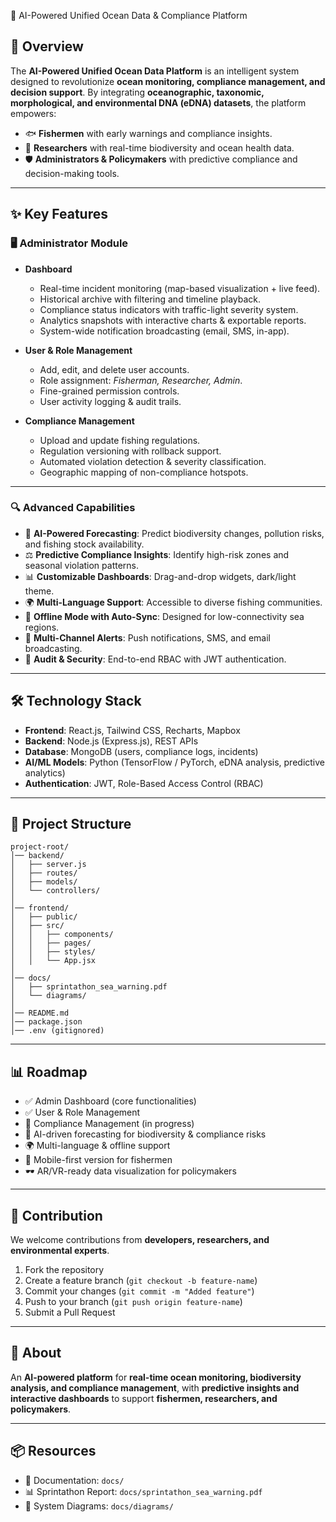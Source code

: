  🌊 AI-Powered Unified Ocean Data & Compliance Platform

## 📖 Overview

The **AI-Powered Unified Ocean Data Platform** is an intelligent system designed to revolutionize **ocean monitoring, compliance management, and decision support**.
By integrating **oceanographic, taxonomic, morphological, and environmental DNA (eDNA) datasets**, the platform empowers:

* 🐟 **Fishermen** with early warnings and compliance insights.
* 🔬 **Researchers** with real-time biodiversity and ocean health data.
* 🛡 **Administrators & Policymakers** with predictive compliance and decision-making tools.

---

## ✨ Key Features

### 🖥 Administrator Module

* **Dashboard**

  * Real-time incident monitoring (map-based visualization + live feed).
  * Historical archive with filtering and timeline playback.
  * Compliance status indicators with traffic-light severity system.
  * Analytics snapshots with interactive charts & exportable reports.
  * System-wide notification broadcasting (email, SMS, in-app).

* **User & Role Management**

  * Add, edit, and delete user accounts.
  * Role assignment: *Fisherman, Researcher, Admin*.
  * Fine-grained permission controls.
  * User activity logging & audit trails.

* **Compliance Management**

  * Upload and update fishing regulations.
  * Regulation versioning with rollback support.
  * Automated violation detection & severity classification.
  * Geographic mapping of non-compliance hotspots.

---

### 🔍 Advanced Capabilities

* 🤖 **AI-Powered Forecasting**: Predict biodiversity changes, pollution risks, and fishing stock availability.
* ⚖️ **Predictive Compliance Insights**: Identify high-risk zones and seasonal violation patterns.
* 📊 **Customizable Dashboards**: Drag-and-drop widgets, dark/light theme.
* 🌍 **Multi-Language Support**: Accessible to diverse fishing communities.
* 📡 **Offline Mode with Auto-Sync**: Designed for low-connectivity sea regions.
* 🔔 **Multi-Channel Alerts**: Push notifications, SMS, and email broadcasting.
* 🔐 **Audit & Security**: End-to-end RBAC with JWT authentication.

---

## 🛠️ Technology Stack

* **Frontend**: React.js, Tailwind CSS, Recharts, Mapbox
* **Backend**: Node.js (Express.js), REST APIs
* **Database**: MongoDB (users, compliance logs, incidents)
* **AI/ML Models**: Python (TensorFlow / PyTorch, eDNA analysis, predictive analytics)
* **Authentication**: JWT, Role-Based Access Control (RBAC)

---

## 📂 Project Structure

```
project-root/
│── backend/
│   ├── server.js
│   ├── routes/
│   ├── models/
│   └── controllers/
│
│── frontend/
│   ├── public/
│   ├── src/
│   │   ├── components/
│   │   ├── pages/
│   │   ├── styles/
│   │   └── App.jsx
│
│── docs/
│   ├── sprintathon_sea_warning.pdf
│   └── diagrams/
│
│── README.md
│── package.json
│── .env (gitignored)
```

---

## 📊 Roadmap

* ✅ Admin Dashboard (core functionalities)
* ✅ User & Role Management
* 🚧 Compliance Management (in progress)
* 🔮 AI-driven forecasting for biodiversity & compliance risks
* 🌍 Multi-language & offline support
* 📱 Mobile-first version for fishermen
* 🕶 AR/VR-ready data visualization for policymakers

---

## 🤝 Contribution

We welcome contributions from **developers, researchers, and environmental experts**.

1. Fork the repository
2. Create a feature branch (`git checkout -b feature-name`)
3. Commit your changes (`git commit -m "Added feature"`)
4. Push to your branch (`git push origin feature-name`)
5. Submit a Pull Request

---

## 📌 About

An **AI-powered platform** for **real-time ocean monitoring, biodiversity analysis, and compliance management**, with **predictive insights and interactive dashboards** to support **fishermen, researchers, and policymakers**.

---

## 📦 Resources

* 📄 Documentation: `docs/`
* 📊 Sprintathon Report: `docs/sprintathon_sea_warning.pdf`
* 🎨 System Diagrams: `docs/diagrams/`

